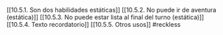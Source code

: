 [[10.5.1. Son dos habilidades estáticas]]
[[10.5.2. No puede ir de aventura (estática)]]
[[10.5.3. No puede estar lista al final del turno (estática)]]
[[10.5.4. Texto recordatorio]]
[[10.5.5. Otros usos]]
#reckless